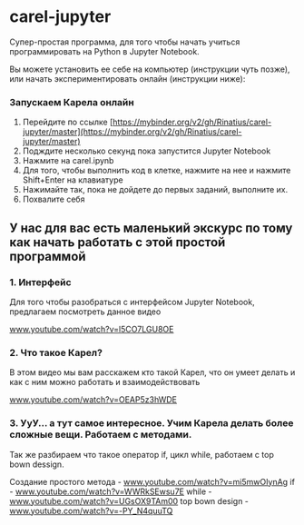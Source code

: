 # carel-jupyter

Супер-простая программа, для того чтобы начать учиться программировать на Python в Jupyter Notebook.

Вы можете установить ее себе на компьютер (инструкции чуть позже), или начать экспериментировать онлайн (инструкции ниже):

### Запускаем Карела онлайн

1. Перейдите по ссылке [https://mybinder.org/v2/gh/Rinatius/carel-jupyter/master](https://mybinder.org/v2/gh/Rinatius/carel-jupyter/master)
1. Подждите несколько секунд пока запустится Jupyter Notebook
1. Нажмите на carel.ipynb
1. Для того, чтобы выполнить код в клетке, нажмите на нее и нажмите Shift+Enter на клавиатуре
1. Нажимайте так, пока не дойдете до первых заданий, выполните их.
1. Похвалите себя

## У нас для вас есть маленький экскурс по тому как начать работать с этой простой программой

### 1. Интерфейс

Для того чтобы разобраться с интерфейсом Jupyter Notebook, предлагаем посмотреть данное видео

www.youtube.com/watch?v=l5CO7LGU8OE

### 2. Что такое Карел? 

В этом видео мы вам расскажем кто такой Карел, что он умеет делать и как с ним можно работать и взаимодействовать

www.youtube.com/watch?v=OEAP5z3hWDE

### 3. УуУ... а тут самое интересное. Учим Карела делать более сложные вещи. Работаем с методами.

Так же разбираем что такое оператор if, цикл while, работаем с top bown dessign. 

Создание простого метода - www.youtube.com/watch?v=mi5mwOIynAg
if - www.youtube.com/watch?v=WWRkSEwsu7E
while - www.youtube.com/watch?v=UGsOX9TAm00
top bown design - www.youtube.com/watch?v=-PY_N4quuTQ



